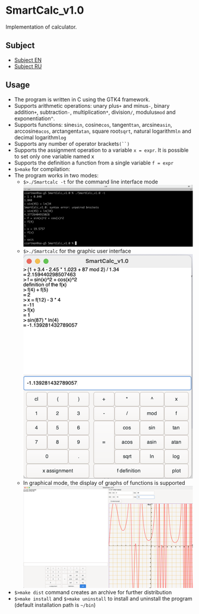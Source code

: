 # SmartCalc_v1.0
Implementation of calculator.

## Subject
- [Subject EN](./docs/subject_en.md)
- [Subject RU](./docs/subject_ru.md)

## Usage
- The program is written in C using the GTK4 framework.
- Supports arithmetic operations: unary plus`+` and minus`-`, binary addition`+`, subtraction`-`, multiplication`*`, division`/`, modulus`mod` and exponentiation`^`.
- Supports functions: sine`sin`, cosine`cos`, tangent`tan`, arcsine`asin`, arccosine`acos`, arctangent`atan`, square root`sqrt`, natural logarithm`ln` and decimal logarithm`log`
- Supports any number of operator brackets`(``)`
- Supports the assignment operation to a variable `x = expr`. It is possible to set only one variable named x
- Supports the definition a function from a single variable `f = expr`
- `$>make` for compilation:
- The program works in two modes:
  - `$>./Smartcalc -t` for the command line interface mode \
    <img src="./docs/misc/sc_1.png" alt="sc_1" width="700"/>
  - `$>./Smartcalc` for the graphic user interface \
    <img src="./docs/misc/sc_2.png" alt="sc_2" width="700"/>
  - In graphical mode, the display of graphs of functions is supported
    <img src="./docs/misc/sc_3.png" alt="sc_3" width="700"/>
- `$>make dist` command creates an archive for further distribution
- `$>make install` and `$>make uninstall` to install and uninstall the program (default installation path is `~/bin`)
